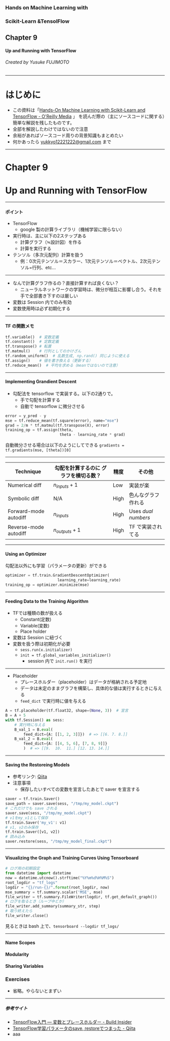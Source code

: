 <!--
$theme: gaia
prerender: true
page_number: true
$width: 12in
$size: 4:3
-->

### Hands on Machine Learning with
###   Scikit-Learn &TensolFlow
## Chapter 9
#### Up and Running with TensorFlow

###### Created by Yusuke FUJIMOTO

---

# はじめに

*  この資料は「[Hands-On Machine Learning with Scikit-Learn and TensorFlow - O'Reilly Media](http://shop.oreilly.com/product/0636920052289.do) 」
を読んだ際の（主にソースコードに関する）簡単な解説を残したものです。
*  全部を解説したわけではないので注意
*  余裕があればソースコード周りの背景知識もまとめたい
*  何かあったら yukkyo12221222@gmail.com まで

---

# Chapter 9
# Up and Running with TensorFlow

---

#### ポイント

* TensorFlow
   * google 製の計算ライブラリ（機械学習に限らない）
* 実行時は、主に以下の2ステップある
   * 計算グラフ（≒設計図）を作る
   * 計算を実行する
* テンソル（多次元配列）計算を扱う
   * 例：0次元テンソル＝スカラー、1次元テンソル＝ベクトル、2次元テンソル=行列、etc…


---
* なんで計算グラフ作るの？直接計算すれば良くない？
  * ニューラルネットワークの学習時は、微分が相互に影響し合う。それを手で全部書き下すのは厳しい
* 変数は Session 内でのみ有効
* 変数使用時は必ず初期化する

---

#### TF の関数メモ

```python
tf.variable()  # 変数定義
tf.constant()  # 定数定義
tf.transpose() # 転置
tf.matmul()    # 行列としてのかけざん
tf.random_uniform()  # 乱数生成, np.rand() 同じように使える
tf.assign()    # 値を書き換える（更新する）
tf.reduce_mean()  # 平均を求める（meanではないので注意）
```

---

#### Implementing Grandient Descent

* 勾配法を tensorflow で実装する。以下の2通りで。
   * 手で勾配を計算する
   * 自動で tensorflow に微分させる

```python
error = y_pred - y
mse = tf.reduce_mean(tf.square(error), name="mse")
grad = 2/m * tf.matmul(tf.transpose(X), error)
training_op = tf.assign(theta,
                        theta - learning_rate * grad)
```

自動微分させる場合は以下のようにしてできる
`gradients = tf.gradients(mse, [theta])[0]`

---

| Technique             | 勾配を計算するのに グラフを横切る数？ | 精度 | その他              |
|-----------------------|---------------------------------------|------|---------------------|
| Numerical diff        | $n_{inputs} + 1$                      | Low  | 実装が楽            |
| Symbolic diff         | N/A                                   | High | 色んなグラフ作れる  |
| Forward-mode autodiff | $n_{inputs}$                          | High | Uses *dual numbers* |
| Reverse-mode autodiff | $n_{outputs} + 1$                     | High | TF で実装されてる   |

---

#### Using an Optimizer

勾配法以外にも学習（パラメータの更新）ができる

```python
optimizer = tf.train.GradientDescentOptimizer(
                       learning_rate=learning_rate)
training_op = optimizer.minimize(mse)
```

---

#### Feeding Data to the Training Algorithm

* TFでは種類の数が扱える
  * Constant(定数)
  * Variable(変数)
  * Place holder
* 変数は Session に紐づく
* 変数を扱う際は初期化が必要
  * `sess.run(x.initializer)`
  * `init = tf.global_variables_initializer()`
    * session 内で `init.run()` を実行
---

* Placeholder
  * プレースホルダー（placeholder）はデータが格納される予定地
  * データは未定のままグラフを構築し、具体的な値は実行するときに与える
  * `feed_dict` で実行時に値を与える

```python
A = tf.placeholder(tf.float32, shape=(None, 3))  # 宣言
B = A + 5
with tf.Session() as sess:
    # 実行時に与える
    B_val_1 = B.eval(
        feed_dict={A: [[1, 2, 3]]})  # => [[6. 7. 8.]]
    B_val_2 = B.eval(
        feed_dict={A: [[4, 5, 6], [7, 8, 9]]}
        )  # => [[9.  10.  11.] [12. 13. 14.]]
```

---

#### Saving the Restoreing Models

* 参考リンク: [Qiita](https://qiita.com/yukiB/items/a7a92af4b27e0c4e6eb2)
* 注意事項
  * 保存したいすべての変数を宣言したあとで saver を宣言する

```python
saver = tf.train.Saver()
save_path = saver.save(sess, "/tmp/my_model.ckpt")
# これだけでも save される
saver.save(sess, "/tmp/my_model.ckpt")
# v1をmy_v1として保存
tf.train.Saver('my_v1': v1)
# v1, v2のみ保存
tf.train.Saver([v1, v2])
# 読み込み
saver.restore(sess, "/tmp/my_model_final.ckpt")
```

---

#### Visualizing the Graph and Training Curves Using Tensorboard

```python
# ログ用の初期設定
from datetime import datetime
now = datetime.utcnow().strftime("%Y%m%d%H%M%S")
root_logdir = "tf_logs"
logdir = "{}/run-{}/".format(root_logdir, now)
mse_summary = tf.summary.scalar('MSE', mse)
file_writer = tf.summary.FileWriter(logdir, tf.get_default_graph())
# ログを取るとき（ループ中とか）
file_writer.add_summary(summary_str, step)
# 取り終えたら
file_writer.close()
```

見るときは bash 上で、`tensorboard --logdir tf_logs/`

---

#### Name Scopes

#### Modularity


#### Sharing Variables


### Exercises

* 省略。やらないとまずい

---

##### 参考サイト
* [TensorFlow入門 ― 変数とプレースホルダー - Build Insider](http://www.buildinsider.net/small/booktensorflow/0103)
* [TensorFlow学習パラメータのsave, restoreでつまった - Qiita](https://qiita.com/yukiB/items/a7a92af4b27e0c4e6eb2)
* aaa